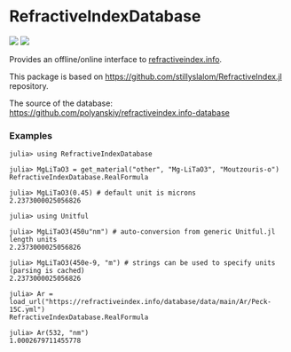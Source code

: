 # RefractiveIndexDatabase

[![](https://img.shields.io/badge/docs-stable-blue.svg)](https://fekad.github.io/RefractiveIndexDatabase.jl/stable)
[![](https://img.shields.io/badge/docs-dev-blue.svg)](https://fekad.github.io/RefractiveIndexDatabase.jl/dev)

Provides an offline/online interface to [refractiveindex.info](http://refractiveindex.info).

This package is based on https://github.com/stillyslalom/RefractiveIndex.jl repository.

The source of the database: https://github.com/polyanskiy/refractiveindex.info-database


### Examples
```julia-repl
julia> using RefractiveIndexDatabase

julia> MgLiTaO3 = get_material("other", "Mg-LiTaO3", "Moutzouris-o")
RefractiveIndexDatabase.RealFormula

julia> MgLiTaO3(0.45) # default unit is microns
2.2373000025056826

julia> using Unitful

julia> MgLiTaO3(450u"nm") # auto-conversion from generic Unitful.jl length units
2.2373000025056826

julia> MgLiTaO3(450e-9, "m") # strings can be used to specify units (parsing is cached)
2.2373000025056826

julia> Ar = load_url("https://refractiveindex.info/database/data/main/Ar/Peck-15C.yml")
RefractiveIndexDatabase.RealFormula

julia> Ar(532, "nm")
1.0002679711455778
```
